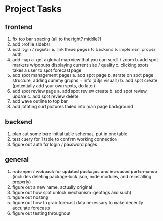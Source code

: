 # Project Tasks

## frontend
1. fix top bar spacing (all to the right? middle?)
2. add profile sidebar
3. add login / register
  a. link these pages to backend
  b. implement proper auth
4. add map
  a. get a global map view that you can scroll / zoom 
  b. add spot markers w/popups displaying current size / quality
  c. clicking spots takes a user to spot forecast page
5. add spot management pages
  a. add spot page
  b. iterate on spot page structure, adding dummy graphs + info (d3js visuals)
  b. add spot create (potentially add your own spots, do later)
6. add spot review page
  a. add spot review create
  b. add spot review update
  c. add spot review delete
7. add wave outline to top bar
8. add rotating surf pictures faded into main page background

## backend
1. plan out some bare initial table schemas, put in one table
2. test query for 1 table to confirm working connection
3. figure out auth for login / password pages

## general
1. redo npm / webpack for updated packages and increased performance (includes deleting package-lock.json, node modules, and reinstalling properly)
2. figure out a new name, actually original
3. figure out how spot unlock mechanism (geotags and such)
4. figure out hosting
5. figure out how to grab forecast data necessary to make decently accurate forecasts
6. figure out testing throughout